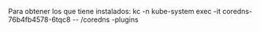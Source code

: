Para obtener los que tiene instalados:
kc -n kube-system exec -it coredns-76b4fb4578-6tqc8 -- /coredns -plugins
